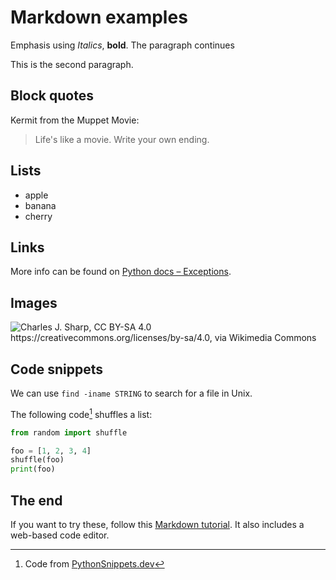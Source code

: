 # Markdown examples

Emphasis using *Italics*, **bold**.
The paragraph continues

This is the second paragraph.

## Block quotes

Kermit from the Muppet Movie:

> Life's like a movie. Write your own ending.

## Lists

- apple
- banana
- cherry

## Links

More info can be found on [Python docs – Exceptions](https://docs.python.org/3/reference/executionmodel.html#exceptions).

## Images

![Charles J. Sharp, CC BY-SA 4.0 <https://creativecommons.org/licenses/by-sa/4.0>, via Wikimedia Commons](https://upload.wikimedia.org/wikipedia/commons/thumb/8/81/Scarlet_darter_%28Crocothemis_erythraea%29_female_Bulgaria.jpg/320px-Scarlet_darter_%28Crocothemis_erythraea%29_female_Bulgaria.jpg)

## Code snippets

We can use `find -iname STRING` to search for a file in Unix.

The following code[^1] shuffles a list:

```python
from random import shuffle

foo = [1, 2, 3, 4]
shuffle(foo) 
print(foo)
```

## The end

If you want to try these, follow this [Markdown tutorial](https://commonmark.org/help/tutorial). It also includes a web-based code editor.

[^1]: Code from [PythonSnippets.dev](https://pythonsnippets.dev/snippet/23/)
